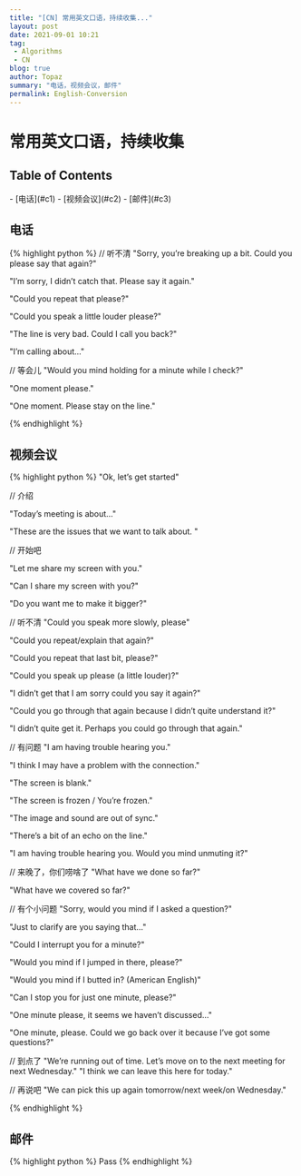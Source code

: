 ```yaml
---
title: "[CN] 常用英文口语，持续收集..."
layout: post
date: 2021-09-01 10:21
tag:
 - Algorithms
 - CN
blog: true
author: Topaz
summary: "电话，视频会议，邮件"
permalink: English-Conversion
---
```

<h1 class="title"> 常用英文口语，持续收集 </h1>

<h2> Table of Contents </h2>
- [电话](#c1)
- [视频会议](#c2)
- [邮件](#c3)



<h2 id="c1"> 电话 </h2>

{% highlight python %}
// 听不清
"Sorry, you’re breaking up a bit.  Could you please say that again?"

"I’m sorry, I didn’t catch that.  Please say it again."

"Could you repeat that please?"

"Could you speak a little louder please?"

"The line is very bad.  Could I call you back?"

"I’m calling about…"


// 等会儿
"Would you mind holding for a minute while I check?"

"One moment please."

"One moment.  Please stay on the line."

{% endhighlight %}

<h2 id="c2"> 视频会议 </h2>

{% highlight python %}
"Ok, let’s get started"

// 介绍

"Today’s meeting is about…"

"These are the issues that we want to talk about. "

// 开始吧

"Let me share my screen with you."

"Can I share my screen with you?"

"Do you want me to make it bigger?"

// 听不清
"Could you speak more slowly, please"

"Could you repeat/explain that again?"

"Could you repeat that last bit, please?"

"Could you speak up please (a little louder)?"

"I didn’t get that I am sorry could you say it again?"

"Could you go through that again because I didn’t quite understand it?"

"I didn’t quite get it. Perhaps you could go through that again."

// 有问题
"I am having trouble hearing you."

"I think I may have a problem with the connection."

"The screen is blank."

"The screen is frozen / You’re frozen."

"The image and sound are out of sync."

"There’s a bit of an echo on the line."

"I am having trouble hearing you. Would you mind unmuting it?"


// 来晚了，你们唠啥了
"What have we done so far?"

"What have we covered so far?"

// 有个小问题
"Sorry, would you mind if I asked a question?"

"Just to clarify are you saying that…"

"Could I interrupt you for a minute?"

"Would you mind if I jumped in there, please?"

"Would you mind if I butted in? (American English)"

"Can I stop you for just one minute, please?"

"One minute please, it seems we haven’t discussed…"

"One minute, please. Could we go back over it because I’ve got some questions?"


// 到点了
"We’re running out of time. Let’s move on to the next meeting for next Wednesday."
"I think we can leave this here for today."


// 再说吧
"We can pick this up again tomorrow/next week/on Wednesday."



{% endhighlight %}


<h2 id="c3"> 邮件 </h2>
{% highlight python %}
    Pass
{% endhighlight %}
